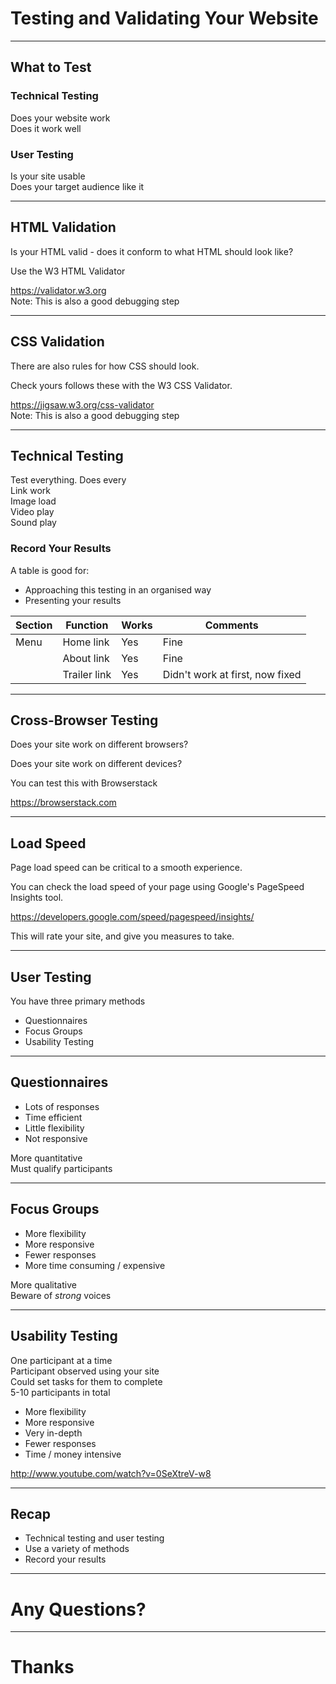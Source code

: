 # Testing and Validating Your Website

---

## What to Test

### Technical Testing
Does your website work  
Does it work well  

### User Testing  
Is your site usable  
Does your target audience like it  

---

## HTML Validation
Is your HTML valid - does it conform to what HTML should look like?

Use the W3 HTML Validator

<https://validator.w3.org>  
Note: This is also a good debugging step

---

## CSS Validation
There are also rules for how CSS should look.  

Check yours follows these with the W3 CSS Validator.  

<https://jigsaw.w3.org/css-validator>  
Note: This is also a good debugging step

---

## Technical Testing
Test everything. Does every  
Link work  
Image load  
Video play  
Sound play   


### Record Your Results  
A table is good for:  
* Approaching this testing in an organised way  
* Presenting your results  


| Section | Function | Works | Comments |
|---|---|---|---|
| Menu | Home link | Yes | Fine |
|  | About link | Yes | Fine |
|  | Trailer link | Yes | Didn't work at first, now fixed |

---

## Cross-Browser Testing
Does your site work on different browsers?  

Does your site work on different devices?  

You can test this with Browserstack  

<https://browserstack.com>

---

## Load Speed  

Page load speed can be critical to a smooth experience.  

You can check the load speed of your page using Google's PageSpeed Insights tool.  

<https://developers.google.com/speed/pagespeed/insights/>

This will rate your site, and give you measures to take.  

---

## User Testing

You have three primary methods

* Questionnaires
* Focus Groups  
* Usability Testing

---

## Questionnaires

* Lots of responses
* Time efficient
* Little flexibility
* Not responsive

More quantitative  
Must qualify participants  

---

## Focus Groups

* More flexibility
* More responsive  
* Fewer responses  
* More time consuming / expensive

More qualitative  
Beware of *strong* voices

---

## Usability Testing  

One participant at a time   
Participant observed using your site   
Could set tasks for them to complete  
5-10 participants in total   

* More flexibility
* More responsive  
* Very in-depth
* Fewer responses
* Time / money intensive

<http://www.youtube.com/watch?v=0SeXtreV-w8>

---

## Recap

* Technical testing and user testing
* Use a variety of methods
* Record your results

---

# Any Questions?

---

# Thanks
